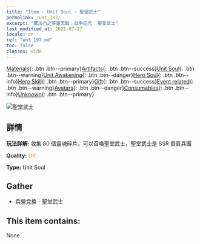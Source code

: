 ```yaml
---
title: "Item - Unit Soul - 聖堂武士"
permalink: /unt_197/
excerpt: "魔法门之英雄无敌：战争纪元  聖堂武士"
last_modified_at: 2021-07-27
locale: cn
ref: "unt_197.md"
toc: false
classes: wide
---
```

 [Materials](/ItemsCN/){: .btn .btn--primary}[Artifacts](/ItemsCN/Artifacts/){: .btn .btn--success}[Unit Soul](/ItemsCN/UnitSoul/){: .btn .btn--warning}[Unit Awakening](/ItemsCN/UnitAwakening/){: .btn .btn--danger}[Hero Soul](/ItemsCN/HeroSoul/){: .btn .btn--info}[Hero Skill](/ItemsCN/HeroSkill/){: .btn .btn--primary}[Gift](/ItemsCN/Gift/){: .btn .btn--success}[Event related](/ItemsCN/Events/){: .btn .btn--warning}[Avatars](/ItemsCN/Avatars/){: .btn .btn--danger}[Consumables](/ItemsCN/Consumables/){: .btn .btn--info}[Unknown](/ItemsCN/Unknown/){: .btn .btn--primary}

 ![聖堂武士](/images/u/ti_shengqishi.jpg)

## 詳情
 **玩法詳解:** 收集 80 個靈魂碎片，可以召喚聖堂武士，聖堂武士是 SSR 資質兵團

 **Quality:** <span style="color: #FF8C00">OK</span>

 **Type:** Unit Soul

## Gather

*    兵營兌換 - 聖堂武士 

## This item contains:

  None

